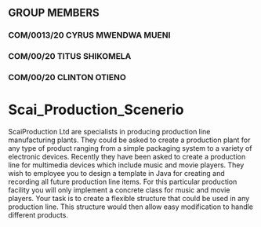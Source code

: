  
 ## GROUP MEMBERS
 ### COM/0013/20 CYRUS MWENDWA MUENI
 ### COM/00/20   TITUS SHIKOMELA
 ### COM/00/20   CLINTON OTIENO
 

# Scai_Production_Scenerio
ScaiProduction Ltd are specialists in producing production line manufacturing plants. They could be asked to create a production plant for any type of product ranging from a simple packaging system to a variety of electronic devices. Recently they have been asked to create a production line for multimedia devices which include music and movie players. They wish to employee you to design a template in Java for creating and recording all future production line items. For this particular production facility you will only implement a concrete class for music and movie players. Your task is to create a flexible structure that could be used in any production line. This structure would then allow easy modification to handle different products.


 
